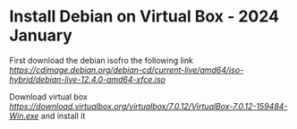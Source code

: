 # Install Debian on Virtual Box - 2024 January

First download the debian isofro the following link
*https://cdimage.debian.org/debian-cd/current-live/amd64/iso-hybrid/debian-live-12.4.0-amd64-xfce.iso*

Download virtual box *https://download.virtualbox.org/virtualbox/7.0.12/VirtualBox-7.0.12-159484-Win.exe* and install it


